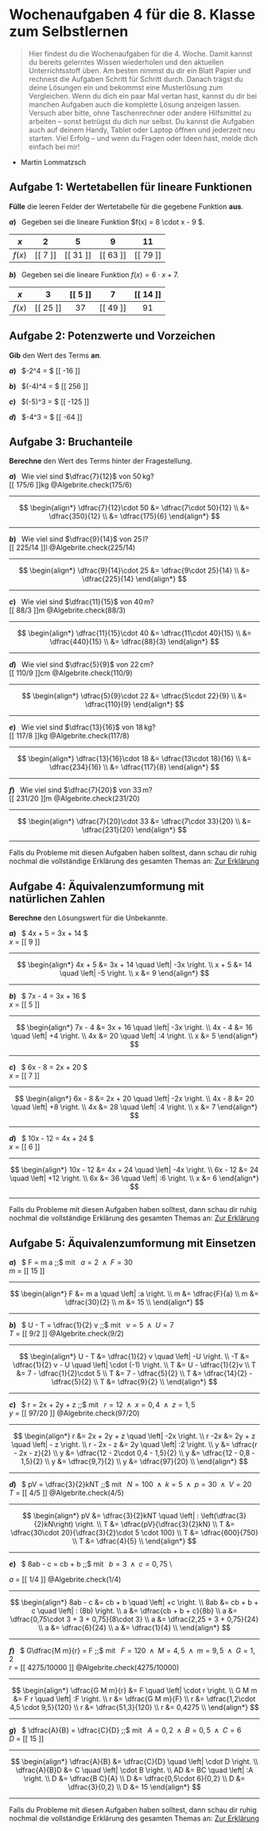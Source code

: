<!--
version:  0.0.1

language: de

@style
input {
    text-align: center;
}

.flex-container {
    display: flex;
    flex-wrap: wrap;
    align-items: stretch;
    gap: 20px;
}

.flex-child {
    flex: 1;
    min-width: 350px;
    margin-right: 20px;
}

@media (max-width: 400px) {
    .flex-child {
        flex: 100%;
        margin-right: 0;
    }
}
@end

formula: \carry   \textcolor{red}{\scriptsize #1}
formula: \digit   \rlap{\carry{#1}}\phantom{#2}#2
formula: \permil  \text{‰}

import: https://raw.githubusercontent.com/liaTemplates/algebrite/master/README.md
import: https://raw.githubusercontent.com/LiaTemplates/Tikz-Jax/main/README.md
import: https://raw.githubusercontent.com/LiaTemplates/mermaid_template/0.1.4/README.md

script: https://cdn.jsdelivr.net/gh/LiaTemplates/Tikz-Jax@main/dist/index.js


tags: Wochenaufgabe, Mathematik, Klasse 8

comment: Dies sind die Wochenaufgaben 4 für die 8. Klasse. 

author: Martin Lommatzsch

-->





# Wochenaufgaben 4 für die 8. Klasse zum Selbstlernen

> Hier findest du die Wochenaufgaben für die 4. Woche. Damit kannst du bereits gelerntes Wissen wiederholen und den aktuellen Unterrichtsstoff üben. Am besten nimmst du dir ein Blatt Papier und rechnest die Aufgaben Schritt für Schritt durch. Danach trägst du deine Lösungen ein und bekommst eine Musterlösung zum Vergleichen. Wenn du dich ein paar Mal vertan hast, kannst du dir bei manchen Aufgaben auch die komplette Lösung anzeigen lassen. Versuch aber bitte, ohne Taschenrechner oder andere Hilfsmittel zu arbeiten – sonst betrügst du dich nur selbst. Du kannst die Aufgaben auch auf deinem Handy, Tablet oder Laptop öffnen und jederzeit neu starten. Viel Erfolg – und wenn du Fragen oder Ideen hast, melde dich einfach bei mir!

- Martin Lommatzsch





## Aufgabe 1: Wertetabellen für lineare Funktionen



**Fülle** die leeren Felder der Wertetabelle für die gegebene Funktion **aus**.




__$a)\;\;$__ Gegeben sei die lineare Funktion $f(x) = 8 \cdot x - 9 $. 



<!-- data-type="none"
data-sortable="false"  
data-solution-button="10" -->
|   $x$   |    2     |     5    |    9     |    11    |
| :---: | :------: | :------: | :------: | :------: |
|  $f(x)$ | [[  7  ]] | [[ 31 ]] | [[ 63 ]] | [[ 79 ]] |





__$b)\;\;$__ Gegeben sei die lineare Funktion $f(x) = 6 \cdot x + 7$. 



<!-- data-type="none"
data-sortable="false"  
data-solution-button="10" -->
|   $x$   |    3     | [[  5 ]] |     7    | [[ 14 ]] |
| :---: | :------: | :------: | :------: | :------: |
|  $f(x)$ | [[ 25 ]] |    37    | [[ 49 ]] |    91    |








## Aufgabe 2: Potenzwerte und Vorzeichen


**Gib** den Wert des Terms **an**.



<section class="flex-container">
<div class="flex-child">

<!-- data-solution-button="10" -->
__$a)\;\;$__ $-2^4 = $ [[  -16  ]]

</div>
<div class="flex-child">

<!-- data-solution-button="10" -->
__$b)\;\;$__ $(-4)^4 = $ [[  256  ]]

</div>
<div class="flex-child">

<!-- data-solution-button="10" -->
__$c)\;\;$__ $(-5)^3 = $ [[ -125  ]]

</div>
<div class="flex-child">

<!-- data-solution-button="10" -->
__$d)\;\;$__ $-4^3 = $ [[ -64  ]]



</div>
</section>


## Aufgabe 3: Bruchanteile


**Berechne** den Wert des Terms hinter der Fragestellung.



<section class="flex-container">
<div class="flex-child">

<!-- data-solution-button="5"-->
__$a)\;\;$__ Wie viel sind $\dfrac{7}{12}$ von $50\,$kg?  \
[[  175/6  ]]kg
@Algebrite.check(175/6)
************
$$
\begin{align*}
\dfrac{7}{12}\cdot 50
&= \dfrac{7\cdot 50}{12} \\
&= \dfrac{350}{12} \\
&= \dfrac{175}{6}
\end{align*}
$$
************
</div>


<div class="flex-child">

<!-- data-solution-button="5"-->
__$b)\;\;$__ Wie viel sind $\dfrac{9}{14}$ von $25\,$l?  \
[[  225/14  ]]l
@Algebrite.check(225/14)
************
$$
\begin{align*}
\dfrac{9}{14}\cdot 25
&= \dfrac{9\cdot 25}{14} \\
&= \dfrac{225}{14}
\end{align*}
$$
************
</div>


<div class="flex-child">

<!-- data-solution-button="5"-->
__$c)\;\;$__ Wie viel sind $\dfrac{11}{15}$ von $40\,$m?  \
[[  88/3  ]]m
@Algebrite.check(88/3)
************
$$
\begin{align*}
\dfrac{11}{15}\cdot 40
&= \dfrac{11\cdot 40}{15} \\
&= \dfrac{440}{15} \\
&= \dfrac{88}{3}
\end{align*}
$$
************
</div>


<div class="flex-child">

<!-- data-solution-button="5"-->
__$d)\;\;$__ Wie viel sind $\dfrac{5}{9}$ von $22\,$cm?  \
[[  110/9  ]]cm
@Algebrite.check(110/9)
************
$$
\begin{align*}
\dfrac{5}{9}\cdot 22
&= \dfrac{5\cdot 22}{9} \\
&= \dfrac{110}{9}
\end{align*}
$$
************
</div>


<div class="flex-child">

<!-- data-solution-button="5"-->
__$e)\;\;$__ Wie viel sind $\dfrac{13}{16}$ von $18\,$kg?  \
[[  117/8  ]]kg
@Algebrite.check(117/8)
************
$$
\begin{align*}
\dfrac{13}{16}\cdot 18
&= \dfrac{13\cdot 18}{16} \\
&= \dfrac{234}{16} \\
&= \dfrac{117}{8}
\end{align*}
$$
************
</div>


<div class="flex-child">

<!-- data-solution-button="5"-->
__$f)\;\;$__ Wie viel sind $\dfrac{7}{20}$ von $33\,$m?  \
[[  231/20  ]]m
@Algebrite.check(231/20)
************
$$
\begin{align*}
\dfrac{7}{20}\cdot 33
&= \dfrac{7\cdot 33}{20} \\
&= \dfrac{231}{20}
\end{align*}
$$
************
</div>

</section>



Falls du Probleme mit diesen Aufgaben haben solltest, dann schau dir ruhig nochmal die vollständige Erklärung des gesamten Themas an: [Zur Erklärung](https://liascript.github.io/course/?https://raw.githubusercontent.com/MINT-the-GAP/Aufgabensammlung/refs/heads/main/Repetitorium/01_04_01_Bruchrechnung.md)



## Aufgabe 4: Äquivalenzumformung mit natürlichen Zahlen

**Berechne** den Lösungswert für die Unbekannte.




<section class="flex-container">
<div class="flex-child">


<!-- data-solution-button="10" -->
__$a)\;\;$__  $ 4x + 5 = 3x + 14 $ \
$x$ = [[  9  ]]
************
$$
\begin{align*}
4x + 5 &= 3x + 14 \quad \left| -3x \right. \\
x + 5 &= 14 \quad \left| -5 \right. \\
x &= 9
\end{align*}
$$
************


</div>
<div class="flex-child">


<!-- data-solution-button="10" -->
__$b)\;\;$__  $ 7x - 4 = 3x + 16 $ \
$x$ = [[  5  ]]
************
$$
\begin{align*}
7x - 4 &= 3x + 16 \quad \left| -3x \right. \\
4x - 4 &= 16 \quad \left| +4 \right. \\
4x &= 20 \quad \left| :4 \right. \\
x &= 5
\end{align*}
$$
************


</div>
<div class="flex-child">


<!-- data-solution-button="10" -->
__$c)\;\;$__   $ 6x - 8 = 2x + 20 $ \
$x$ = [[  7  ]]
************
$$
\begin{align*}
6x - 8 &= 2x + 20 \quad \left| -2x \right. \\
4x - 8 &= 20 \quad \left| +8 \right. \\
4x &= 28 \quad \left| :4 \right. \\
x &= 7
\end{align*}
$$
************


</div>
<div class="flex-child">


<!-- data-solution-button="10" -->
__$d)\;\;$__  $ 10x - 12 = 4x + 24 $ \
$x$ = [[  6  ]]
************
$$
\begin{align*}
10x - 12 &= 4x + 24 \quad \left| -4x \right. \\
6x - 12 &= 24 \quad \left| +12 \right. \\
6x &= 36 \quad \left| :6 \right. \\
x &= 6
\end{align*}
$$
************


</div>
</section>


Falls du Probleme mit diesen Aufgaben haben solltest, dann schau dir ruhig nochmal die vollständige Erklärung des gesamten Themas an: [Zur Erklärung](https://liascript.github.io/course/?https://raw.githubusercontent.com/MINT-the-GAP/Aufgabensammlung/refs/heads/main/Repetitorium/01_12_01_Aequivalenzumformung.md)



## Aufgabe 5: Äquivalenzumformung mit Einsetzen




<section class="flex-container">
<div class="flex-child">

<!-- data-solution-button="10" -->
__$a)\;\;$__ $   F = m a \;\;$  mit $\;\;a=2 \;\;\wedge\;\; F=30$ \
$m$ = [[  15  ]]
************
$$
\begin{align*}
F &= m a \quad \left| :a \right. \\
m &= \dfrac{F}{a} \\ 
m &= \dfrac{30}{2}  \\
m &= 15  \\
\end{align*}
$$
************
</div>
<div class="flex-child">

<!-- data-solution-button="10" -->
__$b)\;\;$__ $   U - T = \dfrac{1}{2} v \;\;$  mit $\;\; v=5 \;\;\wedge\;\; U=7$ \
$T$ = [[  9/2  ]]
@Algebrite.check(9/2)
************
$$
\begin{align*}
U - T &= \dfrac{1}{2} v \quad \left| -U \right. \\
-T &= \dfrac{1}{2} v - U \quad \left| \cdot (-1) \right. \\
T &= U - \dfrac{1}{2}v \\ 
T &= 7 - \dfrac{1}{2}\cdot 5  \\
T &= 7 - \dfrac{5}{2}  \\
T &= \dfrac{14}{2} - \dfrac{5}{2}  \\
T &= \dfrac{9}{2} \\
\end{align*}
$$
************
</div>
<div class="flex-child">

<!-- data-solution-button="10" -->
__$c)\;\;$__ $   r = 2x + 2y + z \;\;$  mit $\;\; r=12 \;\;\wedge\;\; x=0,4 \;\;\wedge\;\; z=1,5$ \
$y$ = [[  97/20  ]]
@Algebrite.check(97/20)
************
$$
\begin{align*}
r &= 2x + 2y + z \quad \left| -2x  \right. \\
r -2x &=  2y + z \quad \left|  - z \right. \\
r - 2x - z &= 2y \quad \left| :2 \right. \\
y &= \dfrac{r - 2x - z}{2} \\ 
y &= \dfrac{12 - 2\cdot 0,4 - 1,5}{2} \\
y &= \dfrac{12 - 0,8 - 1,5}{2} \\
y &= \dfrac{9,7}{2} \\
y &= \dfrac{97}{20} \\
\end{align*}
$$
************
</div>
<div class="flex-child">

<!-- data-solution-button="10" -->
__$d)\;\;$__ $   pV = \dfrac{3}{2}kNT \;\;$  mit $\;\; N=100 \;\;\wedge\;\; k=5 \;\;\wedge\;\; p=30 \;\;\wedge\;\; V=20$ \
$T$ = [[  4/5  ]]
@Algebrite.check(4/5)
************
$$
\begin{align*}
pV &= \dfrac{3}{2}kNT \quad \left| : \left(\dfrac{3}{2}kN\right) \right. \\
T &= \dfrac{pV}{\dfrac{3}{2}kN} \\ 
T &= \dfrac{30\cdot 20}{\dfrac{3}{2}\cdot 5 \cdot 100} \\
T &= \dfrac{600}{750}  \\
T &= \dfrac{4}{5}  \\
\end{align*}
$$
************
</div>
<div class="flex-child">

<!-- data-solution-button="10" -->
__$e)\;\;$__ $   8ab - c = cb + b \;\;$  mit $\;\; b=3 \;\;\wedge\;\; c=0,75$ \

$a$ = [[  1/4  ]]
@Algebrite.check(1/4)
************
$$
\begin{align*}
8ab - c &= cb + b \quad \left| +c \right. \\
8ab &= cb + b + c \quad \left| : (8b) \right. \\
a &= \dfrac{cb + b + c}{8b} \\ 
a &= \dfrac{0,75\cdot 3 + 3 + 0,75}{8\cdot 3} \\
a &= \dfrac{2,25 + 3 + 0,75}{24} \\
a &= \dfrac{6}{24} \\
a &= \dfrac{1}{4} \\
\end{align*}
$$
************
</div>
<div class="flex-child">

<!-- data-solution-button="10" -->
__$f)\;\;$__ $   G\dfrac{M m}{r} = F \;\;$  mit $\;\; F=120 \;\;\wedge\;\; M=4,5 \;\;\wedge\;\; m=9,5 \;\;\wedge\;\; G=1,2$ \
$r$ = [[  4275/10000  ]]
@Algebrite.check(4275/10000)
************
$$
\begin{align*}
\dfrac{G M m}{r} &= F \quad \left| \cdot r \right. \\
G M m &= F r \quad \left| :F \right. \\
r &= \dfrac{G M m}{F} \\ 
r &= \dfrac{1,2\cdot 4,5 \cdot 9,5}{120}  \\
r &= \dfrac{51,3}{120}  \\
r &= 0,4275  \\
\end{align*}
$$
************
</div>
<div class="flex-child">

<!-- data-solution-button="10" -->
__$g)\;\;$__ $  \dfrac{A}{B} = \dfrac{C}{D} \;\;$  mit $\;\; A=0,2 \;\;\wedge\;\; B=0,5 \;\;\wedge\;\; C=6$ \
$D$ = [[  15  ]]
************
$$
\begin{align*}
\dfrac{A}{B} &= \dfrac{C}{D} \quad \left| \cdot D \right. \\
\dfrac{A}{B}D &= C \quad \left| \cdot B \right. \\
AD &= BC \quad \left| :A \right. \\
D &= \dfrac{B C}{A} \\ 
D &= \dfrac{0,5\cdot 6}{0,2}  \\
D &= \dfrac{3}{0,2}  \\
D &= 15
\end{align*}
$$
************
</div>
</section>




Falls du Probleme mit diesen Aufgaben haben solltest, dann schau dir ruhig nochmal die vollständige Erklärung des gesamten Themas an: [Zur Erklärung](https://liascript.github.io/course/?https://raw.githubusercontent.com/MINT-the-GAP/Aufgabensammlung/refs/heads/main/Repetitorium/01_12_01_Aequivalenzumformung.md)






